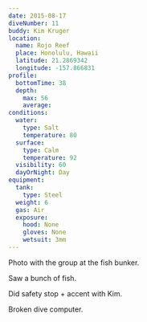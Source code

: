 ```yaml
---
date: 2015-08-17
diveNumber: 11
buddy: Kim Kruger
location:
  name: Rojo Reef
  place: Honolulu, Hawaii
  latitude: 21.2869342
  longitude: -157.866831
profile:
  bottomTime: 38
  depth:
    max: 56
    average:
conditions:
  water:
    type: Salt
    temperature: 80
  surface:
    type: Calm
    temperature: 92
  visibility: 60
  dayOrNight: Day
equipment:
  tank:
    type: Steel
  weight: 6
  gas: Air
  exposure:
    hood: None
    gloves: None
    wetsuit: 3mm
---
```

Photo with the group at the fish bunker.

Saw a bunch of fish.

Did safety stop + accent with Kim.

Broken dive computer.
